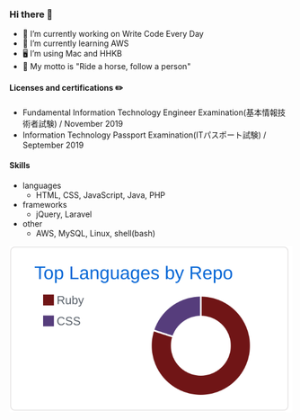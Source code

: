 ### Hi there 👋

- 🔭 I’m currently working on Write Code Every Day
- 🌱 I’m currently learning AWS
- 🖥 I’m using Mac and HHKB
- 🐎 My motto is "Ride a horse, follow a person"

#### Licenses and certifications ✏️

- Fundamental Information Technology Engineer Examination(基本情報技術者試験) / November 2019
- Information Technology Passport Examination(ITパスポート試験) / September 2019

#### Skills
- languages
  - HTML, CSS, JavaScript, Java, PHP
- frameworks
  - jQuery, Laravel
- other
  - AWS, MySQL, Linux, shell(bash)

<!-- [![](https://raw.githubusercontent.com/y-magavel/y-magavel/main/profile-summary-card-output/github/0-profile-details.svg)](https://github.com/vn7n24fzkq/github-profile-summary-cards) -->
[![](https://raw.githubusercontent.com/y-magavel/y-magavel/main/profile-summary-card-output/github/1-repos-per-language.svg)](https://github.com/vn7n24fzkq/github-profile-summary-cards)
<!-- [![](https://raw.githubusercontent.com/y-magavel/y-magavel/main/profile-summary-card-output/github/2-most-commit-language.svg)](https://github.com/vn7n24fzkq/github-profile-summary-cards) -->
<!-- [![](https://raw.githubusercontent.com/y-magavel/y-magavel/main/profile-summary-card-output/github/3-stats.svg)](https://github.com/vn7n24fzkq/github-profile-summary-cards) -->
<!-- [![](https://raw.githubusercontent.com/y-magavel/y-magavel/main/profile-summary-card-output/github/4-productive-time.svg)](https://github.com/vn7n24fzkq/github-profile-summary-cards) -->

<!--
**y-magavel/y-magavel** is a ✨ _special_ ✨ repository because its `README.md` (this file) appears on your GitHub profile.

Here are some ideas to get you started:

- 🔭 I’m currently working on ...
- 🌱 I’m currently learning ...
- 👯 I’m looking to collaborate on ...
- 🤔 I’m looking for help with ...
- 💬 Ask me about ...
- 📫 How to reach me: ...
- 😄 Pronouns: ...
- ⚡ Fun fact: ...
-->
